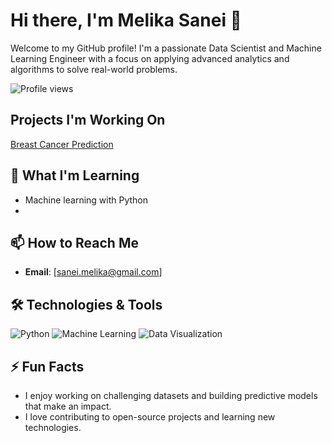 # Hi there, I'm Melika Sanei 👋
Welcome to my GitHub profile! I'm a passionate Data Scientist and Machine Learning Engineer with a focus on applying advanced analytics and algorithms to solve real-world problems.

![Profile views](https://github.com/MelikaaS/MelikaaS)

## Projects I'm Working On 
[Breast Cancer Prediction]()

## 🌱 What I'm Learning

  - Machine learning with Python
  - 
## 📫 How to Reach Me
- **Email**: [sanei.melika@gmail.com]

## 🛠️ Technologies & Tools

![Python](https://img.shields.io/badge/Python-3.x-blue)
![Machine Learning](https://img.shields.io/badge/Machine%20Learning-Sklearn-green)
![Data Visualization](https://img.shields.io/badge/Data%20Visualization-Matplotlib-orange)

## ⚡ Fun Facts

- I enjoy working on challenging datasets and building predictive models that make an impact.
- I love contributing to open-source projects and learning new technologies.
